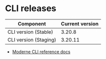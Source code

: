 # CLI releases

| Component             | Current version |
| --------------------- | --------------- |
| CLI version (Stable)  | 3.20.8          |
| CLI version (Staging) | 3.20.11          |

* [Moderne CLI reference docs](../user-documentation/moderne-cli/cli-reference.md)
